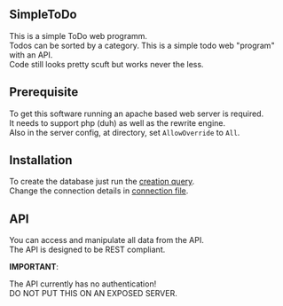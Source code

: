 ## SimpleToDo
This is a simple ToDo web programm.  
Todos can be sorted by a category.
This is a simple todo web "program" with an API.  
Code still looks pretty scuft but works never the less.  

## Prerequisite
To get this software running an apache based web server is required.  
It needs to support php (duh) as well as the rewrite engine.  
Also in the server config, at directory, set `AllowOverride` to `All`.

## Installation
To create the database just run the [creation query](https://github.com/ErikSchnittker/SimpleToDo/blob/master/db/database.sql).    
Change the connection details in [connection file](https://github.com/ErikSchnittker/SimpleToDo/blob/master/db/connection.php).

## API
You can access and manipulate all data from the API.  
The API is designed to be REST compliant.  

**IMPORTANT**:

The API currently has no authentication!  
DO NOT PUT THIS ON AN EXPOSED SERVER.


